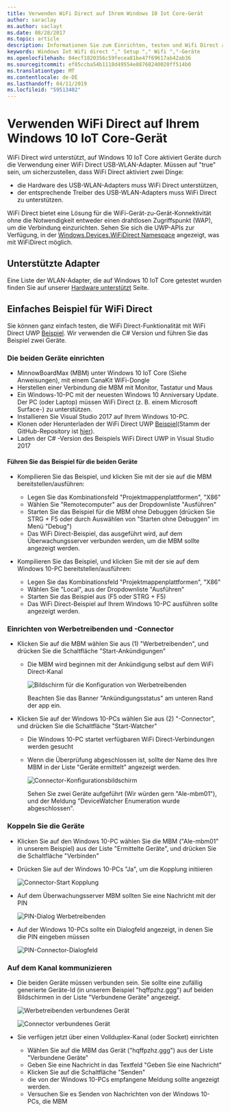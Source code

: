 ```yaml
---
title: Verwenden WiFi Direct auf Ihrem Windows 10 Iot Core-Gerät
author: saraclay
ms.author: saclayt
ms.date: 08/28/2017
ms.topic: article
description: Informationen Sie zum Einrichten, testen und Wifi Direct auf Geräten mit einem aktivierten USB-WLAN-Adapter verwenden.
keywords: Windows Iot Wifi direct "," Setup "," Wifi ","-Geräte
ms.openlocfilehash: 04ecf1820356c59fecea81be47f69617ab42ab36
ms.sourcegitcommit: ef85ccba54b1118d49554e88768240020ff514b0
ms.translationtype: MT
ms.contentlocale: de-DE
ms.lasthandoff: 04/11/2019
ms.locfileid: "59513402"
---
```

# <a name="using-wifi-direct-on-your-windows-10-iot-core-device"></a>Verwenden WiFi Direct auf Ihrem Windows 10 IoT Core-Gerät

WiFi Direct wird unterstützt, auf Windows 10 IoT Core aktiviert Geräte durch die Verwendung einer WiFi Direct USB-WLAN-Adapter. Müssen auf "true" sein, um sicherzustellen, dass WiFi Direct aktiviert zwei Dinge:
* die Hardware des USB-WLAN-Adapters muss WiFi Direct unterstützen,
* der entsprechende Treiber des USB-WLAN-Adapters muss WiFi Direct zu unterstützen. 

WiFi Direct bietet eine Lösung für die WiFi-Gerät-zu-Gerät-Konnektivität ohne die Notwendigkeit entweder einen drahtlosen Zugriffspunkt (WAP), um die Verbindung einzurichten. Sehen Sie sich die UWP-APIs zur Verfügung, in der [Windows.Devices.WiFiDirect Namespace](https://msdn.microsoft.com/library/windows/apps/windows.devices.wifidirect.aspx) angezeigt, was mit WiFiDirect möglich.

## <a name="supported-adapters"></a>Unterstützte Adapter

Eine Liste der WLAN-Adapter, die auf Windows 10 IoT Core getestet wurden finden Sie auf unserer [Hardware unterstützt](../learn-about-hardware/HardwareCompatList.md) Seite. 

## <a name="basic-sample-for-wifi-direct"></a>Einfaches Beispiel für WiFi Direct

Sie können ganz einfach testen, die WiFi Direct-Funktionalität mit WiFi Direct UWP [Beispiel](https://github.com/Microsoft/Windows-universal-samples/tree/master/Samples/WiFiDirect). Wir verwenden die C# Version und führen Sie das Beispiel zwei Geräte.

### <a name="set-up-the-two-devices"></a>Die beiden Geräte einrichten
* MinnowBoardMax (MBM) unter Windows 10 IoT Core (Siehe Anweisungen), mit einem CanaKit WiFi-Dongle
* Herstellen einer Verbindung die MBM mit Monitor, Tastatur und Maus
* Ein Windows-10-PC mit der neuesten Windows 10 Anniversary Update. Der PC (oder Laptop) müssen WiFi Direct (z. B. einem Microsoft Surface-) zu unterstützen.
* Installieren Sie Visual Studio 2017 auf Ihrem Windows 10-PC.
* Klonen oder Herunterladen der WiFi Direct UWP [Beispiel](https://github.com/Microsoft/Windows-universal-samples/tree/master/Samples/WiFiDirect)(Stamm der GitHub-Repository ist [hier](https://github.com/Microsoft/Windows-universal-samples)).
* Laden der C# -Version des Beispiels WiFi Direct UWP in Visual Studio 2017

#### <a name="run-the-sample-on-the-two-devices"></a>Führen Sie das Beispiel für die beiden Geräte
* Kompilieren Sie das Beispiel, und klicken Sie mit der sie auf die MBM bereitstellen/ausführen:

    * Legen Sie das Kombinationsfeld "Projektmappenplattformen", "X86"
    * Wählen Sie "Remotecomputer" aus der Dropdownliste "Ausführen"
    * Starten Sie das Beispiel für die MBM ohne Debuggen (drücken Sie STRG + F5 oder durch Auswählen von "Starten ohne Debuggen" im Menü "Debug")
    * Das WiFi Direct-Beispiel, das ausgeführt wird, auf dem Überwachungsserver verbunden werden, um die MBM sollte angezeigt werden.
* Kompilieren Sie das Beispiel, und klicken Sie mit der sie auf dem Windows 10-PC bereitstellen/ausführen:
    * Legen Sie das Kombinationsfeld "Projektmappenplattformen", "X86"
    * Wählen Sie "Local", aus der Dropdownliste "Ausführen"
    * Starten Sie das Beispiel aus (F5 oder STRG + F5)
    * Das WiFi Direct-Beispiel auf Ihrem Windows 10-PC ausführen sollte angezeigt werden.

### <a name="set-up-advertiser-and-connector"></a>Einrichten von Werbetreibenden und -Connector
* Klicken Sie auf die MBM wählen Sie aus (1) "Werbetreibenden", und drücken Sie die Schaltfläche "Start-Ankündigungen"

    * Die MBM wird beginnen mit der Ankündigung selbst auf dem WiFi Direct-Kanal

        ![Bildschirm für die Konfiguration von Werbetreibenden](../media/SetupWiFiDirect/Advertiser01.png)

        Beachten Sie das Banner "Ankündigungsstatus" am unteren Rand der app ein.
    
* Klicken Sie auf der Windows 10-PCs wählen Sie aus (2) "-Connector", und drücken Sie die Schaltfläche "Start-Watcher" 

    * Die Windows 10-PC startet verfügbaren WiFi Direct-Verbindungen werden gesucht
    * Wenn die Überprüfung abgeschlossen ist, sollte der Name des Ihre MBM in der Liste "Geräte ermittelt" angezeigt werden.

        ![Connector-Konfigurationsbildschirm](../media/SetupWiFiDirect/Connector01.png)

        Sehen Sie zwei Geräte aufgeführt (Wir würden gern "Ale-mbm01"), und der Meldung "DeviceWatcher Enumeration wurde abgeschlossen".

### <a name="pair-the-devices"></a>Koppeln Sie die Geräte
* Klicken Sie auf den Windows 10-PC wählen Sie die MBM ("Ale-mbm01" in unserem Beispiel) aus der Liste "Ermittelte Geräte", und drücken Sie die Schaltfläche "Verbinden"
* Drücken Sie auf der Windows 10-PCs "Ja", um die Kopplung initiieren

    ![Connector-Start Kopplung](../media/SetupWiFiDirect/Connector02.png)

* Auf dem Überwachungsserver MBM sollten Sie eine Nachricht mit der PIN

    ![PIN-Dialog Werbetreibenden](../media/SetupWiFiDirect/Advertiser02.png)

* Auf der Windows 10-PCs sollte ein Dialogfeld angezeigt, in denen Sie die PIN eingeben müssen

    ![PIN-Connector-Dialogfeld](../media/SetupWiFiDirect/Connector03.png)

### <a name="talk-on-the-channel"></a>Auf dem Kanal kommunizieren
* Die beiden Geräte müssen verbunden sein. Sie sollte eine zufällig generierte Geräte-Id (in unserem Beispiel "hqffpzhz.ggg") auf beiden Bildschirmen in der Liste "Verbundene Geräte" angezeigt.

    ![Werbetreibenden verbundenes Gerät](../media/SetupWiFiDirect/Advertiser03.png)

    ![Connector verbundenes Gerät](../media/SetupWiFiDirect/Connector04.png)

* Sie verfügen jetzt über einen Vollduplex-Kanal (oder Socket) einrichten

    * Wählen Sie auf die MBM das Gerät ("hqffpzhz.ggg") aus der Liste "Verbundene Geräte"
    * Geben Sie eine Nachricht in das Textfeld "Geben Sie eine Nachricht"
    * Klicken Sie auf die Schaltfläche "Senden"
    * die von der Windows 10-PCs empfangene Meldung sollte angezeigt werden.
    * Versuchen Sie es Senden von Nachrichten von der Windows 10-PCs, die MBM
